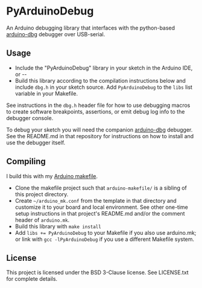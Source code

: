
PyArduinoDebug
==============

An Arduino debugging library that interfaces with the python-based
[arduino-dbg](https://github.com/kimballa/arduino-dbg) debugger over USB-serial.

Usage
-----

* Include the "PyArduinoDebug" library in your sketch in the Arduino IDE, or --
* Build this library according to the compilation instructions below and include `dbg.h`
  in your sketch source. Add `PyArduinoDebug` to the `libs` list variable in your Makefile.

See instructions in the `dbg.h` header file for how to use debugging macros to create
software breakpoints, assertions, or emit debug log info to the debugger console.

To debug your sketch you will need the companion
[arduino-dbg](https://github.com/kimballa/arduino-dbg) debugger. See the README.md in
that repository for instructions on how to install and use the debugger itself.

Compiling
---------

I build this with my [Arduino makefile](https://github.com/kimballa/arduino-makefile).

* Clone the makefile project such that `arduino-makefile/` is a sibling of this project directory.
* Create `~/arduino_mk.conf` from the template in that directory and customize it to your board
  and local environment. See other one-time setup instructions in that project's README.md and/or
  the comment header of `arduino.mk`.
* Build this library with `make install`
* Add `libs += PyArduinoDebug` to your Makefile if you also use arduino.mk; or link with
  `gcc -lPyArduinoDebug` if you use a different Makefile system.

License
-------

This project is licensed under the BSD 3-Clause license. See LICENSE.txt for complete details.
